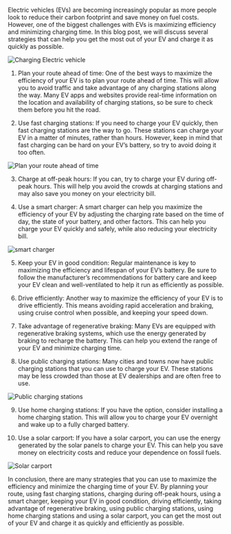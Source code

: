 Electric vehicles (EVs) are becoming increasingly popular as more people look to reduce their carbon footprint and save money on fuel costs. However, one of the biggest challenges with EVs is maximizing efficiency and minimizing charging time. In this blog post, we will discuss several strategies that can help you get the most out of your EV and charge it as quickly as possible.

![Charging Electric vehicle](https://images.unsplash.com/photo-1635451048957-3beb7175f57f?ixlib=rb-4.0.3&ixid=MnwxMjA3fDB8MHxzZWFyY2h8MTF8fGNoYXJnaW5nJTIwc3RhdGlvbnxlbnwwfDB8MHx8&auto=format&fit=crop&w=500&q=60)



1. Plan your route ahead of time: One of the best ways to maximize the efficiency of your EV is to plan your route ahead of time. This will allow you to avoid traffic and take advantage of any charging stations along the way. Many EV apps and websites provide real-time information on the location and availability of charging stations, so be sure to check them before you hit the road.



2. Use fast charging stations: If you need to charge your EV quickly, then fast charging stations are the way to go. These stations can charge your EV in a matter of minutes, rather than hours. However, keep in mind that fast charging can be hard on your EV’s battery, so try to avoid doing it too often.

![Plan your route ahead of time](https://images.unsplash.com/photo-1623079399942-368de709ea32?ixlib=rb-4.0.3&ixid=MnwxMjA3fDB8MHxzZWFyY2h8MTd8fGNoYXJnaW5nJTIwc3RhdGlvbnxlbnwwfDB8MHx8&auto=format&fit=crop&w=500&q=60)

3. Charge at off-peak hours: If you can, try to charge your EV during off-peak hours. This will help you avoid the crowds at charging stations and may also save you money on your electricity bill.

4. Use a smart charger: A smart charger can help you maximize the efficiency of your EV by adjusting the charging rate based on the time of day, the state of your battery, and other factors. This can help you charge your EV quickly and safely, while also reducing your electricity bill.

![smart charger](https://images.unsplash.com/photo-1646752995273-85e432a354b3?ixlib=rb-4.0.3&ixid=MnwxMjA3fDB8MHxzZWFyY2h8MTR8fHNtYXJ0JTIwY2hhcmdlcnxlbnwwfDB8MHx8&auto=format&fit=crop&w=500&q=60)

5. Keep your EV in good condition: Regular maintenance is key to maximizing the efficiency and lifespan of your EV’s battery. Be sure to follow the manufacturer’s recommendations for battery care and keep your EV clean and well-ventilated to help it run as efficiently as possible.

6. Drive efficiently: Another way to maximize the efficiency of your EV is to drive efficiently. This means avoiding rapid acceleration and braking, using cruise control when possible, and keeping your speed down.

<div class="scooterBox"> </div>

7. Take advantage of regenerative braking: Many EVs are equipped with regenerative braking systems, which use the energy generated by braking to recharge the battery. This can help you extend the range of your EV and minimize charging time.

8. Use public charging stations: Many cities and towns now have public charging stations that you can use to charge your EV. These stations may be less crowded than those at EV dealerships and are often free to use.

![Public charging stations](https://images.unsplash.com/photo-1607197109166-3ab4ee4b468f?ixlib=rb-4.0.3&ixid=MnwxMjA3fDB8MHxzZWFyY2h8MzF8fHB1YmxpYyUyMGNoYXJnaW5nJTIwc3RhdGlvbnN8ZW58MHwwfDB8fA%3D%3D&auto=format&fit=crop&w=500&q=60)

9. Use home charging stations: If you have the option, consider installing a home charging station. This will allow you to charge your EV overnight and wake up to a fully charged battery.

10. Use a solar carport: If you have a solar carport, you can use the energy generated by the solar panels to charge your EV. This can help you save money on electricity costs and reduce your dependence on fossil fuels.

![Solar carport](https://images.unsplash.com/photo-1545209575-704d1434f9cd?ixlib=rb-4.0.3&ixid=MnwxMjA3fDB8MHxwaG90by1yZWxhdGVkfDh8fHxlbnwwfHx8fA%3D%3D&auto=format&fit=crop&w=500&q=60)

In conclusion, there are many strategies that you can use to maximize the efficiency and minimize the charging time of your EV. By planning your route, using fast charging stations, charging during off-peak hours, using a smart charger, keeping your EV in good condition, driving efficiently, taking advantage of regenerative braking, using public charging stations, using home charging stations and using a solar carport, you can get the most out of your EV and charge it as quickly and efficiently as possible.